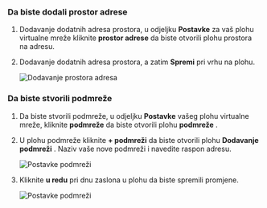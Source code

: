 ### <a name="to-add-address-space"></a>Da biste dodali prostor adrese

1. Dodavanje dodatnih adresa prostora, u odjeljku **Postavke** za vaš plohu virtualne mreže kliknite **prostor adrese** da biste otvorili plohu prostora na adresu.

2. Dodavanje dodatnih adresa prostora, a zatim **Spremi** pri vrhu na plohu.

    ![Dodavanje prostora adresa](./media/vpn-gateway-additional-address-space-include/address_space.png)

### <a name="to-create-subnets"></a>Da biste stvorili podmreže 

1. Da biste stvorili podmreže, u odjeljku **Postavke** vašeg plohu virtualne mreže, kliknite **podmreže** da biste otvorili plohu **podmreže** . 

2. U plohu podmreže kliknite **+ podmreži** da biste otvorili plohu **Dodavanje podmreži** . Naziv vaše nove podmreži i navedite raspon adresu.

    ![Postavke podmreži](./media/vpn-gateway-additional-address-space-include/add_subnet.png)     
3. Kliknite **u redu** pri dnu zaslona u plohu da biste spremili promjene.

    ![Postavke podmreži](./media/vpn-gateway-additional-address-space-include/ok.png)
